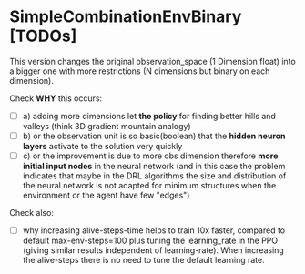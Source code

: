 # SimpleCombinationEnvBinary [TODOs]

This version changes the original observation_space (1 Dimension float) into a bigger one with more restrictions (N dimensions but binary on each dimension).

Check **WHY** this occurs:
- [ ] a) adding more dimensions let **the policy** for finding better hills and valleys (think 3D gradient mountain analogy)
- [ ] b) or the observation unit is so basic(boolean) that the **hidden neuron layers** activate to the solution very quickly
- [ ] c) or the improvement is due to more obs dimension therefore **more initial input nodes** in the neural network (and in this case the problem indicates that maybe in the DRL algorithms the size and distribution of the neural network is not adapted for minimum structures when the environment or the agent have few "edges")

Check also:
- [ ] why increasing alive-steps-time helps to train 10x faster, compared to default max-env-steps=100 plus tuning the learning_rate in the PPO (giving similar results independent of learning-rate). When increasing the alive-steps there is no need to tune the default learning rate.
